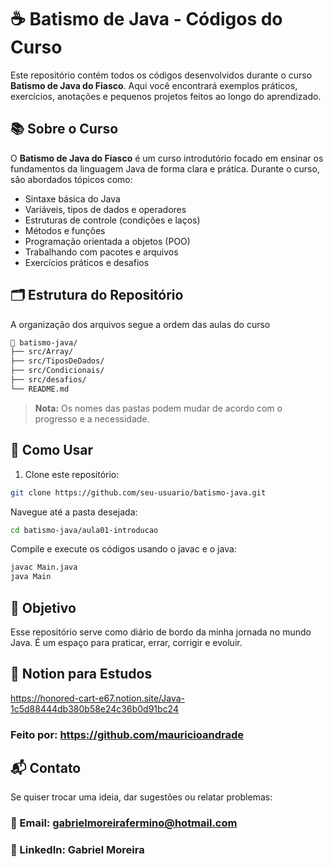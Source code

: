 # ☕ Batismo de Java - Códigos do Curso

Este repositório contém todos os códigos desenvolvidos durante o curso **Batismo de Java do Fiasco**. Aqui você encontrará exemplos práticos, exercícios, anotações e pequenos projetos feitos ao longo do aprendizado.

## 📚 Sobre o Curso

O **Batismo de Java do Fiasco** é um curso introdutório focado em ensinar os fundamentos da linguagem Java de forma clara e prática. Durante o curso, são abordados tópicos como:

- Sintaxe básica do Java
- Variáveis, tipos de dados e operadores
- Estruturas de controle (condições e laços)
- Métodos e funções
- Programação orientada a objetos (POO)
- Trabalhando com pacotes e arquivos
- Exercícios práticos e desafios

## 🗂 Estrutura do Repositório

A organização dos arquivos segue a ordem das aulas do curso

```bash
📁 batismo-java/
├── src/Array/
├── src/TiposDeDados/
├── src/Condicionais/
├── src/desafios/
└── README.md
```

> **Nota:** Os nomes das pastas podem mudar de acordo com o progresso e a necessidade.

## 🚀 Como Usar

1. Clone este repositório:
```bash
git clone https://github.com/seu-usuario/batismo-java.git
```

Navegue até a pasta desejada:
```bash
cd batismo-java/aula01-introducao
```

Compile e execute os códigos usando o javac e o java:
```bash
javac Main.java
java Main
```

## 📌 Objetivo
Esse repositório serve como diário de bordo da minha jornada no mundo Java. É um espaço para praticar, errar, corrigir e evoluir.

## 📌 Notion para Estudos
https://honored-cart-e67.notion.site/Java-1c5d88444db380b58e24c36b0d91bc24
### Feito por: https://github.com/mauricioandrade

## 📬 Contato
Se quiser trocar uma ideia, dar sugestões ou relatar problemas:

### 📧 Email: gabrielmoreirafermino@hotmail.com

### 💼 LinkedIn: Gabriel Moreira
